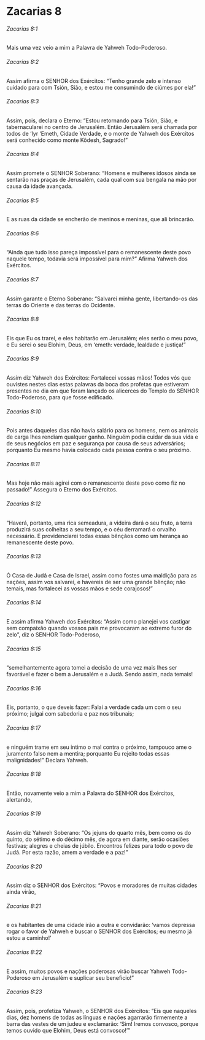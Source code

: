 # Zacarias 8

###### Zacarias 8:1

Mais uma vez veio a mim a Palavra de Yahweh Todo-Poderoso.

###### Zacarias 8:2

Assim afirma o SENHOR dos Exércitos: “Tenho grande zelo e intenso cuidado para com Tsión, Sião, e estou me consumindo de ciúmes por ela!”

###### Zacarias 8:3

Assim, pois, declara o Eterno: “Estou retornando para Tsión, Sião, e tabernacularei no centro de Jerusalém. Então Jerusalém será chamada por todos de ‘Iyr ‘Emeth, Cidade Verdade, e o monte de Yahweh dos Exércitos será conhecido como monte Kôdesh, Sagrado!”

###### Zacarias 8:4

Assim promete o SENHOR Soberano: “Homens e mulheres idosos ainda se sentarão nas praças de Jerusalém, cada qual com sua bengala na mão por causa da idade avançada.

###### Zacarias 8:5

E as ruas da cidade se encherão de meninos e meninas, que ali brincarão.

###### Zacarias 8:6

“Ainda que tudo isso pareça impossível para o remanescente deste povo naquele tempo, todavia será impossível para mim?” Afirma Yahweh dos Exércitos.

###### Zacarias 8:7

Assim garante o Eterno Soberano: “Salvarei minha gente, libertando-os das terras do Oriente e das terras do Ocidente.

###### Zacarias 8:8

Eis que Eu os trarei, e eles habitarão em Jerusalém; eles serão o meu povo, e Eu serei o seu Elohim, Deus, em ‘emeth: verdade, lealdade e justiça!”

###### Zacarias 8:9

Assim diz Yahweh dos Exércitos: Fortalecei vossas mãos! Todos vós que ouvistes nestes dias estas palavras da boca dos profetas que estiveram presentes no dia em que foram lançado os alicerces do Templo do SENHOR Todo-Poderoso, para que fosse edificado.

###### Zacarias 8:10

Pois antes daqueles dias não havia salário para os homens, nem os animais de carga lhes rendiam qualquer ganho. Ninguém podia cuidar da sua vida e de seus negócios em paz e segurança por causa de seus adversários; porquanto Eu mesmo havia colocado cada pessoa contra o seu próximo.

###### Zacarias 8:11

Mas hoje não mais agirei com o remanescente deste povo como fiz no passado!” Assegura o Eterno dos Exércitos.

###### Zacarias 8:12

“Haverá, portanto, uma rica semeadura, a videira dará o seu fruto, a terra produzirá suas colheitas a seu tempo, e o céu derramará o orvalho necessário. E providenciarei todas essas bênçãos como um herança ao remanescente deste povo.

###### Zacarias 8:13

Ó Casa de Judá e Casa de Israel, assim como fostes uma maldição para as nações, assim vos salvarei, e havereis de ser uma grande bênção; não temais, mas fortalecei as vossas mãos e sede corajosos!”

###### Zacarias 8:14

E assim afirma Yahweh dos Exércitos: “Assim como planejei vos castigar sem compaixão quando vossos pais me provocaram ao extremo furor do zelo”, diz o SENHOR Todo-Poderoso,

###### Zacarias 8:15

“semelhantemente agora tomei a decisão de uma vez mais lhes ser favorável e fazer o bem a Jerusalém e a Judá. Sendo assim, nada temais!

###### Zacarias 8:16

Eis, portanto, o que deveis fazer: Falai a verdade cada um com o seu próximo; julgai com sabedoria e paz nos tribunais;

###### Zacarias 8:17

e ninguém trame em seu intimo o mal contra o próximo, tampouco ame o juramento falso nem a mentira; porquanto Eu rejeito todas essas malignidades!” Declara Yahweh.

###### Zacarias 8:18

Então, novamente veio a mim a Palavra do SENHOR dos Exércitos, alertando,

###### Zacarias 8:19

Assim diz Yahweh Soberano: “Os jejuns do quarto mês, bem como os do quinto, do sétimo e do décimo mês, de agora em diante, serão ocasiões festivas; alegres e cheias de júbilo. Encontros felizes para todo o povo de Judá. Por esta razão, amem a verdade e a paz!”

###### Zacarias 8:20

Assim diz o SENHOR dos Exércitos: “Povos e moradores de muitas cidades ainda virão,

###### Zacarias 8:21

e os habitantes de uma cidade irão a outra e convidarão: ‘vamos depressa rogar o favor de Yahweh e buscar o SENHOR dos Exércitos; eu mesmo já estou a caminho!’

###### Zacarias 8:22

E assim, muitos povos e nações poderosas virão buscar Yahweh Todo-Poderoso em Jerusalém e suplicar seu beneficio!”

###### Zacarias 8:23

Assim, pois, profetiza Yahweh, o SENHOR dos Exércitos: “Eis que naqueles dias, dez homens de todas as línguas e nações agarrarão firmemente a barra das vestes de um judeu e exclamarão: ‘Sim! Iremos convosco, porque temos ouvido que Elohim, Deus está convosco!’”

